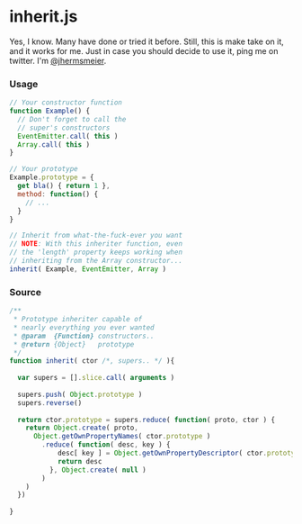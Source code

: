 inherit.js
==========

Yes, I know. Many have done or tried it before. 
Still, this is make take on it, and it works for me.
Just in case you should decide to use it, ping me on twitter. 
I'm [@jhermsmeier](//twitter.com/jhermsmeier).

### Usage

```javascript
// Your constructor function
function Example() {
  // Don't forget to call the
  // super's constructors
  EventEmitter.call( this )
  Array.call( this )
}
```

```javascript
// Your prototype
Example.prototype = {
  get bla() { return 1 },
  method: function() {
    // ...
  }
}
```

```javascript
// Inherit from what-the-fuck-ever you want
// NOTE: With this inheriter function, even
// the 'length' property keeps working when
// inheriting from the Array constructor...
inherit( Example, EventEmitter, Array )
```


### Source

```javascript
/**
 * Prototype inheriter capable of
 * nearly everything you ever wanted
 * @param  {Function} constructors..
 * @return {Object}   prototype
 */
function inherit( ctor /*, supers.. */ ){
  
  var supers = [].slice.call( arguments )
  
  supers.push( Object.prototype )
  supers.reverse()
  
  return ctor.prototype = supers.reduce( function( proto, ctor ) {
    return Object.create( proto,
      Object.getOwnPropertyNames( ctor.prototype )
        .reduce( function( desc, key ) {
            desc[ key ] = Object.getOwnPropertyDescriptor( ctor.prototype, key )
            return desc
          }, Object.create( null )
        )
    )
  })
  
}
```
